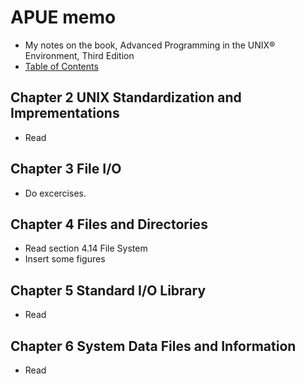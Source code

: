 # APUE memo

* My notes on the book, Advanced Programming in the UNIX® Environment, Third Edition
* [Table of Contents](http://apuebook.com/toc3e.html)

## Chapter 2 UNIX Standardization and Imprementations

* Read

## Chapter 3 File I/O

* Do excercises.

## Chapter 4 Files and Directories

* Read section 4.14 File System
* Insert some figures

## Chapter 5 Standard I/O Library

* Read

## Chapter 6 System Data Files and Information

* Read
<!--stackedit_data:
eyJoaXN0b3J5IjpbLTE2MTU1OTk0NjMsLTIwMDAxMzc5NDQsLT
k2Nzk3MzM1NiwtMTY4NDY3MjcxNywtMTk5NDUyNjIwMl19
-->
